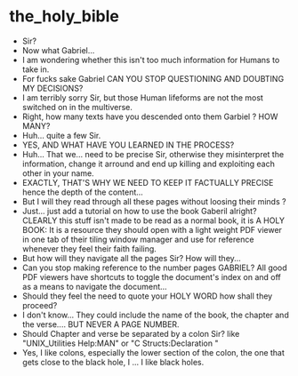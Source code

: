 # the_holy_bible

- Sir?
- Now what Gabriel...
- I am wondering whether this isn't too much information for Humans to take in.
- For fucks sake Gabriel CAN YOU STOP QUESTIONING AND DOUBTING MY DECISIONS?
- I am terribly sorry Sir, but those Human lifeforms are not the most switched on in the multiverse. 
- Right, how many texts have you descended onto them Garbiel ? HOW MANY?
- Huh... quite a few Sir.
- YES, AND WHAT HAVE YOU LEARNED IN THE PROCESS?
- Huh... That we... need to be precise Sir, otherwise they misinterpret the information, change it arround and end up killing and exploiting each other in your name.
- EXACTLY, THAT'S WHY WE NEED TO KEEP IT FACTUALLY PRECISE hence the depth of the content...
- But I will they read through all these pages without loosing their minds ?
- Just... just add a tutorial on how to use the book Gaberil alright? CLEARLY this stuff isn't made to be read as a normal book, it is A HOLY BOOK: It is a resource they should open with a light weight PDF viewer in one tab of their tiling window manager and use for reference whenever they feel their faith failing.
- But how will they navigate all the pages Sir? How will they...
- Can you stop making reference to the number pages GABRIEL? All good PDF viewers have shortcuts to toggle the document's index on and off as a means to navigate the document... 
- Should they feel the need to quote your HOLY WORD how shall they proceed?
- I don't know... They could include the name of the book, the chapter and the verse.... BUT NEVER A PAGE NUMBER. 
- Should Chapter and verse be separated by a colon Sir? like "UNIX_Utilities Help:MAN" or "C Structs:Declaration "
- Yes, I like colons, especially the lower section of the colon, the one that gets close to the black hole, I ... I like black holes.
